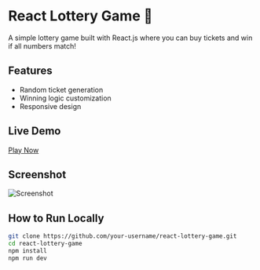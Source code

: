 # React Lottery Game 🎰

A simple lottery game built with React.js where you can buy tickets and win if all numbers match!

## Features
- Random ticket generation
- Winning logic customization
- Responsive design

## Live Demo
[Play Now](https://your-username.github.io/react-lottery-game)

## Screenshot
![Screenshot](/screenshot.png)

## How to Run Locally
```bash
git clone https://github.com/your-username/react-lottery-game.git
cd react-lottery-game
npm install
npm run dev
```

